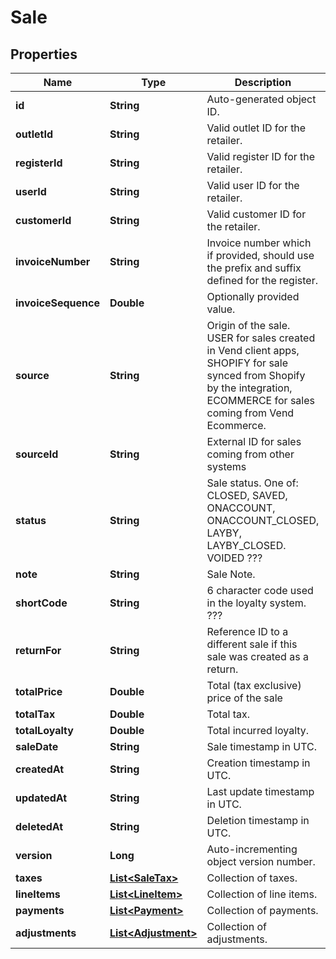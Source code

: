 
# Sale

## Properties
Name | Type | Description | Notes
------------ | ------------- | ------------- | -------------
**id** | **String** | Auto-generated object ID. |  [optional]
**outletId** | **String** | Valid outlet ID for the retailer. |  [optional]
**registerId** | **String** | Valid register ID for the retailer. |  [optional]
**userId** | **String** | Valid user ID for the retailer. |  [optional]
**customerId** | **String** | Valid customer ID for the retailer. |  [optional]
**invoiceNumber** | **String** | Invoice number which if provided, should use the prefix and suffix defined for the register. |  [optional]
**invoiceSequence** | **Double** | Optionally provided value. |  [optional]
**source** | **String** | Origin of the sale. USER for sales created in Vend client apps, SHOPIFY for sale synced from Shopify by the integration, ECOMMERCE for sales coming from Vend Ecommerce. |  [optional]
**sourceId** | **String** | External ID for sales coming from other systems |  [optional]
**status** | **String** | Sale status. One of: CLOSED, SAVED, ONACCOUNT, ONACCOUNT_CLOSED, LAYBY, LAYBY_CLOSED. VOIDED ??? |  [optional]
**note** | **String** | Sale Note. |  [optional]
**shortCode** | **String** | 6 character code used in the loyalty system. ??? |  [optional]
**returnFor** | **String** | Reference ID to a different sale if this sale was created as a return. |  [optional]
**totalPrice** | **Double** | Total (tax exclusive) price of the sale |  [optional]
**totalTax** | **Double** | Total tax. |  [optional]
**totalLoyalty** | **Double** | Total incurred loyalty. |  [optional]
**saleDate** | **String** | Sale timestamp in UTC. |  [optional]
**createdAt** | **String** | Creation timestamp in UTC. |  [optional]
**updatedAt** | **String** | Last update timestamp in UTC. |  [optional]
**deletedAt** | **String** | Deletion timestamp in UTC. |  [optional]
**version** | **Long** | Auto-incrementing object version number. |  [optional]
**taxes** | [**List&lt;SaleTax&gt;**](SaleTax.md) | Collection of taxes. |  [optional]
**lineItems** | [**List&lt;LineItem&gt;**](LineItem.md) | Collection of line items. |  [optional]
**payments** | [**List&lt;Payment&gt;**](Payment.md) | Collection of payments. |  [optional]
**adjustments** | [**List&lt;Adjustment&gt;**](Adjustment.md) | Collection of adjustments. |  [optional]



